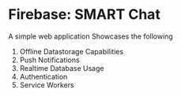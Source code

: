 # Firebase: SMART Chat

A simple web application Showcases the following
1. Offline Datastorage Capabilities
2. Push Notifications
3. Realtime Database Usage
4. Authentication
5. Service Workers


